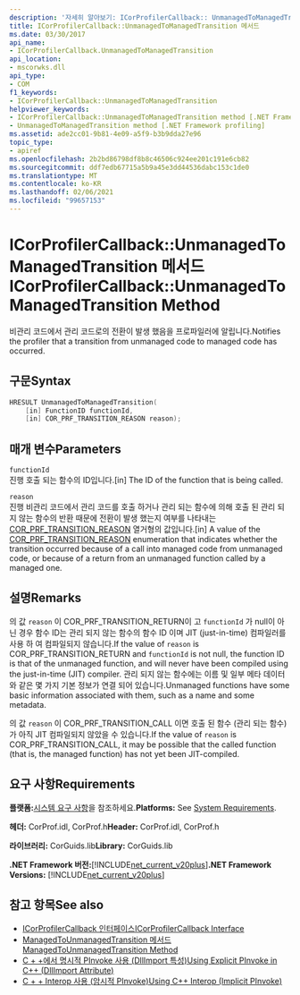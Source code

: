 ```yaml
---
description: '자세히 알아보기: ICorProfilerCallback:: UnmanagedToManagedTransition 메서드'
title: ICorProfilerCallback::UnmanagedToManagedTransition 메서드
ms.date: 03/30/2017
api_name:
- ICorProfilerCallback.UnmanagedToManagedTransition
api_location:
- mscorwks.dll
api_type:
- COM
f1_keywords:
- ICorProfilerCallback::UnmanagedToManagedTransition
helpviewer_keywords:
- ICorProfilerCallback::UnmanagedToManagedTransition method [.NET Framework profiling]
- UnmanagedToManagedTransition method [.NET Framework profiling]
ms.assetid: ade2cc01-9b81-4e09-a5f9-b3b9dda27e96
topic_type:
- apiref
ms.openlocfilehash: 2b2bd86798df8b8c46506c924ee201c191e6cb82
ms.sourcegitcommit: ddf7edb67715a5b9a45e3dd44536dabc153c1de0
ms.translationtype: MT
ms.contentlocale: ko-KR
ms.lasthandoff: 02/06/2021
ms.locfileid: "99657153"
---
```

# <a name="icorprofilercallbackunmanagedtomanagedtransition-method"></a><span data-ttu-id="1b17c-103">ICorProfilerCallback::UnmanagedToManagedTransition 메서드</span><span class="sxs-lookup"><span data-stu-id="1b17c-103">ICorProfilerCallback::UnmanagedToManagedTransition Method</span></span>

<span data-ttu-id="1b17c-104">비관리 코드에서 관리 코드로의 전환이 발생 했음을 프로파일러에 알립니다.</span><span class="sxs-lookup"><span data-stu-id="1b17c-104">Notifies the profiler that a transition from unmanaged code to managed code has occurred.</span></span>  
  
## <a name="syntax"></a><span data-ttu-id="1b17c-105">구문</span><span class="sxs-lookup"><span data-stu-id="1b17c-105">Syntax</span></span>  
  
```cpp  
HRESULT UnmanagedToManagedTransition(  
    [in] FunctionID functionId,  
    [in] COR_PRF_TRANSITION_REASON reason);  
```  
  
## <a name="parameters"></a><span data-ttu-id="1b17c-106">매개 변수</span><span class="sxs-lookup"><span data-stu-id="1b17c-106">Parameters</span></span>  

 `functionId`  
 <span data-ttu-id="1b17c-107">진행 호출 되는 함수의 ID입니다.</span><span class="sxs-lookup"><span data-stu-id="1b17c-107">[in] The ID of the function that is being called.</span></span>  
  
 `reason`  
 <span data-ttu-id="1b17c-108">진행 비관리 코드에서 관리 코드를 호출 하거나 관리 되는 함수에 의해 호출 된 관리 되지 않는 함수의 반환 때문에 전환이 발생 했는지 여부를 나타내는 [COR_PRF_TRANSITION_REASON](cor-prf-transition-reason-enumeration.md) 열거형의 값입니다.</span><span class="sxs-lookup"><span data-stu-id="1b17c-108">[in] A value of the [COR_PRF_TRANSITION_REASON](cor-prf-transition-reason-enumeration.md) enumeration that indicates whether the transition occurred because of a call into managed code from unmanaged code, or because of a return from an unmanaged function called by a managed one.</span></span>  
  
## <a name="remarks"></a><span data-ttu-id="1b17c-109">설명</span><span class="sxs-lookup"><span data-stu-id="1b17c-109">Remarks</span></span>  

 <span data-ttu-id="1b17c-110">의 값 `reason` 이 COR_PRF_TRANSITION_RETURN이 고 `functionId` 가 null이 아닌 경우 함수 ID는 관리 되지 않는 함수의 함수 ID 이며 JIT (just-in-time) 컴파일러를 사용 하 여 컴파일되지 않습니다.</span><span class="sxs-lookup"><span data-stu-id="1b17c-110">If the value of `reason` is COR_PRF_TRANSITION_RETURN and `functionId` is not null, the function ID is that of the unmanaged function, and will never have been compiled using the just-in-time (JIT) compiler.</span></span> <span data-ttu-id="1b17c-111">관리 되지 않는 함수에는 이름 및 일부 메타 데이터와 같은 몇 가지 기본 정보가 연결 되어 있습니다.</span><span class="sxs-lookup"><span data-stu-id="1b17c-111">Unmanaged functions have some basic information associated with them, such as a name and some metadata.</span></span>  
  
 <span data-ttu-id="1b17c-112">의 값 `reason` 이 COR_PRF_TRANSITION_CALL 이면 호출 된 함수 (관리 되는 함수)가 아직 JIT 컴파일되지 않았을 수 있습니다.</span><span class="sxs-lookup"><span data-stu-id="1b17c-112">If the value of `reason` is COR_PRF_TRANSITION_CALL, it may be possible that the called function (that is, the managed function) has not yet been JIT-compiled.</span></span>  
  
## <a name="requirements"></a><span data-ttu-id="1b17c-113">요구 사항</span><span class="sxs-lookup"><span data-stu-id="1b17c-113">Requirements</span></span>  

 <span data-ttu-id="1b17c-114">**플랫폼:**[시스템 요구 사항](../../get-started/system-requirements.md)을 참조하세요.</span><span class="sxs-lookup"><span data-stu-id="1b17c-114">**Platforms:** See [System Requirements](../../get-started/system-requirements.md).</span></span>  
  
 <span data-ttu-id="1b17c-115">**헤더:** CorProf.idl, CorProf.h</span><span class="sxs-lookup"><span data-stu-id="1b17c-115">**Header:** CorProf.idl, CorProf.h</span></span>  
  
 <span data-ttu-id="1b17c-116">**라이브러리:** CorGuids.lib</span><span class="sxs-lookup"><span data-stu-id="1b17c-116">**Library:** CorGuids.lib</span></span>  
  
 <span data-ttu-id="1b17c-117">**.NET Framework 버전:**[!INCLUDE[net_current_v20plus](../../../../includes/net-current-v20plus-md.md)]</span><span class="sxs-lookup"><span data-stu-id="1b17c-117">**.NET Framework Versions:** [!INCLUDE[net_current_v20plus](../../../../includes/net-current-v20plus-md.md)]</span></span>  
  
## <a name="see-also"></a><span data-ttu-id="1b17c-118">참고 항목</span><span class="sxs-lookup"><span data-stu-id="1b17c-118">See also</span></span>

- [<span data-ttu-id="1b17c-119">ICorProfilerCallback 인터페이스</span><span class="sxs-lookup"><span data-stu-id="1b17c-119">ICorProfilerCallback Interface</span></span>](icorprofilercallback-interface.md)
- [<span data-ttu-id="1b17c-120">ManagedToUnmanagedTransition 메서드</span><span class="sxs-lookup"><span data-stu-id="1b17c-120">ManagedToUnmanagedTransition Method</span></span>](icorprofilercallback-managedtounmanagedtransition-method.md)
- [<span data-ttu-id="1b17c-121">C + +에서 명시적 PInvoke 사용 (DllImport 특성)</span><span class="sxs-lookup"><span data-stu-id="1b17c-121">Using Explicit PInvoke in C++ (DllImport Attribute)</span></span>](/cpp/dotnet/using-explicit-pinvoke-in-cpp-dllimport-attribute)
- [<span data-ttu-id="1b17c-122">C + + Interop 사용 (암시적 PInvoke)</span><span class="sxs-lookup"><span data-stu-id="1b17c-122">Using C++ Interop (Implicit PInvoke)</span></span>](/cpp/dotnet/using-cpp-interop-implicit-pinvoke)
